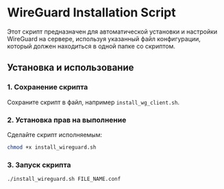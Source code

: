 # WireGuard Installation Script

Этот скрипт предназначен для автоматической установки и настройки WireGuard на сервере, используя указанный файл конфигурации, который должен находиться в одной папке со скриптом.

## Установка и использование

### 1. Сохранение скрипта
Сохраните скрипт в файл, например `install_wg_client.sh`.

### 2. Установка прав на выполнение
Сделайте скрипт исполняемым:

```bash
chmod +x install_wireguard.sh
```

### 3. Запуск скрипта

```bash
./install_wireguard.sh FILE_NAME.conf
```
